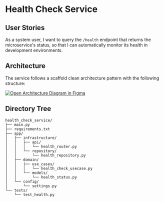 # Health Check Service

## User Stories
As a system user, I want to query the `/health` endpoint that returns the microservice's status, so that I can automatically monitor its health in development environments.

## Architecture

The service follows a scaffold clean architecture pattern with the following structure:

[![Open Architecture Diagram in Figma](https://img.shields.io/badge/Figma-Architecture_Diagram-blue?style=for-the-badge&logo=figma)](https://www.figma.com/board/j8ANmrkNFXwcEwTCL3FxA5/PowerData?node-id=0-1&t=BAvtii6EBYMoHIeB-1)


## Directory Tree

```
health_check_service/
├── main.py
├── requirements.txt
├── app/
│   ├── infrastructure/
│   │   ├── api/
│   │   │   └── health_router.py
│   │   └── repository/
│   │       └── health_repository.py
│   ├── domain/
│   │   ├── use_cases/
│   │   │   └── health_check_usecase.py
│   │   └── models/
│   │       └── health_status.py
│   └── config/
│       └── settings.py
└── tests/
    └── test_health.py
```
